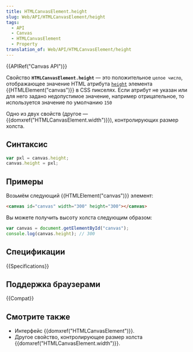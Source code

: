 ```yaml
---
title: HTMLCanvasElement.height
slug: Web/API/HTMLCanvasElement/height
tags:
  - API
  - Canvas
  - HTMLCanvasElement
  - Property
translation_of: Web/API/HTMLCanvasElement/height
---
```


{{APIRef("Canvas API")}}

Свойство **`HTMLCanvasElement.height`** — это положительное
`целое число`, отображающее значение HTML атрибута [`height`](/ru/docs/Web/HTML/Element/canvas#height) элемента {{HTMLElement("canvas")}} в CSS пикселях. Если атрибут не указан или
для него задано недопустимое значение, например отрицательное, то используется значение по умолчанию `150`

Одно из двух свойств (другое — {{domxref("HTMLCanvasElement.width")}}), контролирующих размер холста.

## Синтаксис

```js
var pxl = canvas.height;
canvas.height = pxl;
```

## Примеры

Возьмём следующий {{HTMLElement("canvas")}} элемент:

```html
<canvas id="canvas" width="300" height="300"></canvas>
```

Вы можете получить высоту холста следующим образом:

```js
var canvas = document.getElementById("canvas");
console.log(canvas.height); // 300
```

## Спецификации

{{Specifications}}

## Поддержка браузерами

{{Compat}}

## Смотрите также

- Интерфейс {{domxref("HTMLCanvasElement")}}.
- Другое свойство, контролирующее размер холста
  {{domxref("HTMLCanvasElement.width")}}.
